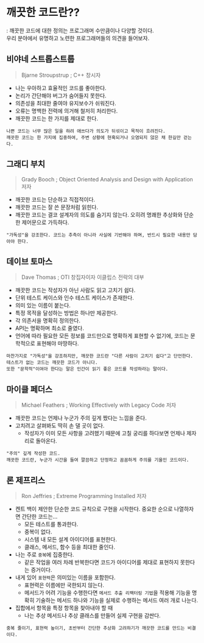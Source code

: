 # 깨끗한 코드란??

: 깨끗한 코드에 대한 정의는 프로그래머 수만큼이나 다양할 것이다.  
  우리 분야에서 유명하고 노련한 프로그래머들의 의견을 들어보자.

## 비야네 스트롭스트룹
> Bjarne Stroupstrup ; C++ 창시자

- 나는 우아하고 효율적인 코드를 좋아한다. 
- 논리가 간단해야 버그가 숨어들지 못한다. 
- 의존성을 최대한 줄여야 유지보수가 쉬워진다.
- 오류는 명백한 전력에 의거해 철저히 처리한다.
- 깨끗한 코드는 한 가지를 제대로 한다.
```
나쁜 코드는 너무 많은 일을 하려 애쓰다가 의도가 뒤섞이고 목적이 흐려진다.
깨끗한 코드는 한 가지에 집중하여, 주변 상황에 현혹되거나 오염되지 않은 채 한길만 걷는다.
```

## 그래디 부치
> Grady Booch ; Object Oriented Analysis and Design with Application 저자

- 깨끗한 코드는 단순하고 직접적이다.
- 깨끗한 코드는 잘 쓴 문장처럼 읽힌다.
- 깨끗한 코드는 결코 설계자의 의도를 숨기지 않는다. 오히려 명쾌한 추상화와 단순한 제어문으로 가득하다. 
```
"가독성"을 강조한다. 코드는 추측이 아니라 사실에 기반해야 하며, 반드시 필요한 내용만 담아야 한다.
```

## 데이브 토마스 
> Dave Thomas ; OTI 창집자이자 이클립스 전략의 대부

- 깨끗한 코드는 작성자가 아닌 사람도 읽고 고치기 쉽다.
- 단위 테스트 케이스와 인수 테스트 케이스가 존재한다.
- 의미 있는 이름이 붙는다.
- 특정 목적을 달성하는 방법은 하나만 제공한다.
- 각 의존서을 명확히 정의한다.
- API는 명확하며 최소로 줄였다.
- 언어에 따라 필요한 모든 정보를 코드만으로 명확하게 표현할 수 없기에, 코드는 문학적으로 표현해야 마땅하다.
```
마찬가지로 "가독성"을 강조하지만, 깨끗한 코드란 "다른 사람이 고치기 쉽다"고 단언한다.
테스트가 없는 코드는 깨끗한 코드가 아니다.
또한 "문학적"이여아 한다는 말은 인간이 읽기 좋은 코드를 작성하라는 말이다.
```

## 마이클 페더스
> Michael Feathers ; Working Effectively with Legacy Code 저자

- 깨끗한 코드는 언제나 누군가 주의 깊게 짰다는 느낌을 준다.
- 고치려고 살펴봐도 딱히 손 댈 곳이 없다.
    - 작성자가 이미 모든 사항을 고려헸기 때문에 고칠 궁리를 하다보면 언제나 제자리로 돌아온다.
```
"주의" 깊게 작성한 코드.
깨끗한 코드란, 누군가 시간을 들여 깔끔하고 단정하고 꼼꼼하게 주의를 기울인 코드이다.
```

## 론 제프리스
> Ron Jeffries ; Extreme Programming Installed 저자

- 켄트 백이 제안한 단순한 코드 규칙으로 구현을 시작한다. 중요한 순으로 나열하자면 간단한 코드는...
    - 모든 테스트를 통과한다.
    - 중복이 없다.
    - 시스템 내 모든 설계 아이디어를 표현한다.
    - 클래스, 메서드, 함수 등을 최대한 줄인다.
- 나는 주로 `중복`에 집중한다.
    - 같은 작업을 여러 차례 반복한다면 코드가 아이디어를 제대로 표현하지 못한다는 증거이다.
- 내게 있어 `표현력`은 의미있는 이름을 포함한다.
    - 표현력은 이름에만 국한되지 않는다.
    - 메서드가 어려 기능을 수행한다면 `메서드 추출 리팩터링 기법`을 적용해 기능을 명확히 기술하는 메서드 하나와 기능을 실제로 수행하는 메서드 여러 개로 나눈다.
- 집합에서 항목을 특정 항목을 찾아내야 할 때
    - 나는 추상 메서드나 추상 클래스를 만들어 실제 구현을 감싼다.
```
중복 줄이기, 표현력 높이기, 초반부터 간단한 추상화 고려하기가 깨끗한 코드를 만드는 비결이다.
```